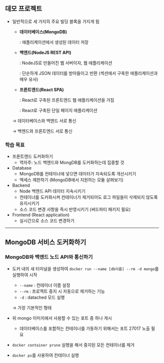## 데모 프로젝트

- 일반적으로 세 가지의 주요 빌딩 블록을 가지게 됨
    - **데이터베이스(MongoDB)**
        
        : 애플리케이션에서 생성된 데이터 저장
        
    - **백엔드(NodeJS REST API)**
        
        : NodeJS로 만들어진 웹 서버이자, 웹 애플리케이션
        
        : 단순하게 JSON 데이터를 받아들이고 반환 (섹션에서 구축한 애플리케이션과 매우 유사)
        
    - **프론트엔드(React SPA)**
        
        : React로 구축된 프론트엔드 웹 애플리케이션을 가짐
        
        : React로 구축된 단일 페이지 애플리케이션
        
    
    → 데이터베이스와 백엔드 서로 통신
    
    → 백엔드와 프론트엔드 서로 통신
    

### 학습 목표

- 프론트엔드 도커화하기
    - 역자주: 노드 백엔드와 MongDB를 도커화하는데 집중할 것
- Database
    - MongoDB를 컨테이너에 넣으면 데이터가 지속되도록 개선시키기
    - 액세스 제한하기 (MongoDB에서 지원하는 모듈 살펴보기)
- Backend
    - Node 백엔드 API 데이터 지속시키기
    - 컨테이너를 도커화시켜 컨테이너가 제거되어도 로그 파일들이 삭제되지 않도록 유지시키기
    - 소스 코드 변경 사항을 즉시 반영시키기 (써드파티 패키지 필요)
- Frontend (React application)
    - 실시간으로 소스 코드 변경하기

---

## MongoDB 서비스 도커화하기

### MongoDB와 백엔드 노드 API와 통신하기

- 도커 내의 새 터미널을 생성하여 `docker run --name [db이름] --rm -d mongo`를 실행하여 시작
    - `--name` : 컨테이너 이름 설정
    - `--rm` : 프로젝트 중지 시 자동으로 제거하는 기능
    - `-d` : datached 모드 실행
    
    → 가장 기본적인 형태
    
- 위 mongo 이미지에서 사용할 수 있는  포트 중 하나 게시
    - 데이터베이스를 포함하는 컨테이너를 가동하기 위해서는 포트 27017 노출 필요
- `docker container prune` 실행을 해서 중지된 모든 컨테이너를 제거
- `docker ps`를 사용하여 컨테이너 실행
